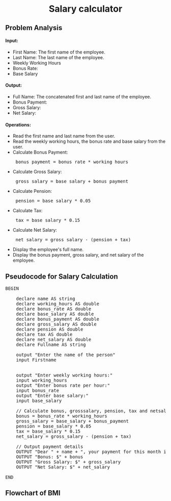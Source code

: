 <a name="readme-top"></a>

<div align="center">
  <h1><b> Salary calculator </b></h1>
  
<html>
<body>
<div align = "left">

<h2>Problem Analysis</h2>

<h4>Input:</h4>

  <ul>
    <li>First Name: The first name of the employee.</li>
    <li>Last Name: The last name of the employee.</li>
    <li>Weekly Working Hours</li>
    <li> Bonus Rate:</li>
    <li>Base Salary</li>
</ul>

<h4>Output:</h4>

<ul>
    <li>Full Name: The concatenated first and last name of the employee.</li>
    <li>Bonus Payment:</li>
    <li>Gross Salary:</li>
    <li>Net Salary:</li>
</ul>

<h4>Operations:</h4>

<ul>
    <li>Read the first name and last name from the user.</li>
    <li>Read the weekly working hours, the bonus rate and base salary from the user.</li>
    <li>Calculate Bonus Payment: <pre> bonus_payment = bonus_rate * working_hours</pre>  </li>
    <li>Calculate Gross Salary: <pre> gross_salary = base_salary + bonus_payment</pre></li>
    <li>Calculate Pension: <pre> pension = base_salary * 0.05</pre> </li>
    <li>Calculate Tax: <pre> tax = base_salary * 0.15</pre> </li>
    <li>Calculate Net Salary: <pre> net_salary = gross_salary - (pension + tax)</pre> </li>
    <li>Display the employee's full name.</li>
    <li>Display the bonus payment, gross salary, and net salary of the employee.</li>
</ul>

</body>
</html>

<h2>Pseudocode for Salary Calculation</h2>

<pre>
BEGIN

    declare name AS string
    declare working_hours AS double
    declare bonus_rate AS double
    declare base_salary AS double
    declare bonus_payment AS double
    declare gross_salary AS double
    declare pension AS double
    declare tax AS double
    declare net_salary AS double
    declare Fullname AS string
    
    output "Enter the name of the person"
    input Firstname
    
    
    output "Enter weekly working hours:"
    input working_hours
    output "Enter bonus rate per hour:"
    input bonus_rate
    output "Enter base salary:"
    input base_salary
    
    // Calculate bonus, grosssalary, pension, tax and netsalary
    bonus = bonus_rate * working_hours
    gross_salary = base_salary + bonus_payment
    pension = base_salary * 0.05
    tax = base_salary * 0.15
    net_salary = gross_salary - (pension + tax)
    
    // Output payment details
    OUTPUT "Dear " + name + ", your payment for this month is:"
    OUTPUT "Bonus: $" + bonus
    OUTPUT "Gross Salary: $" + gross_salary
    OUTPUT "Net Salary: $" + net_salary

END
</pre>

</body>
</html>
<html>
  <h2> Flowchart of BMI</h2>
  <div align = "left">
  <a href="https://github.com/user-attachments/assets/607127c8-6f66-4637-8236-78ecb88d66a3

">Click here to see the flowchart of the salary calculator </a>
    
</html>
